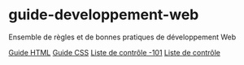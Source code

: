# guide-developpement-web
Ensemble de règles et de bonnes pratiques de développement Web

[Guide HTML](guide-html.md)
[Guide CSS](guide-css.md)
[Liste de contrôle -101](liste-de-controle-101.md)
[Liste de contrôle](liste-de-controle.md)
